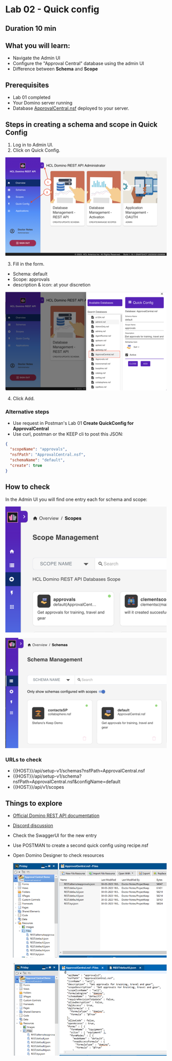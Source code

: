 # Lab 02 - Quick config

## Duration 10 min

## What you will learn:

- Navigate the Admin UI
- Configure the "Approval Central" database using the admin UI
- Difference between **Schema** and **Scope**

## Prerequisites

- Lab 01 completed
- Your Domino server running
- Database [ApprovalCentral.nsf](../downloads/ApprovalCentral.zip) deployed to your server.

## Steps in creating a schema and scope in Quick Config

1. Log in to Admin UI.
2. Click on Quick Config.

  ![Quick config](img/AdminUIExpanded.png)

3.  Fill in the form.

  - Schema: default
  - Scope: approvals
  - description & icon: at your discretion

  ![Quick config](img/QuickConfig.png)

4. Click Add.

### Alternative steps

- Use request in Postman's Lab 01 **Create QuickConfig for ApprovalCentral**
- Use curl, postman or the KEEP cli to post this JSON:

```json
{
  "scopeName": "approvals",
  "nsfPath": "ApprovalCentral.nsf",
  "schemaName": "default",
  "create": true
}
```

## How to check

In the Admin UI you will find one entry each for schema and scope:

![Scope available](img/scopeAvailable.png)

![Schema available](img/schemaAvailable.png)

### URLs to check

- {{HOST}}/api/setup-v1/schemas?nsfPath=ApprovalCentral.nsf
- {{HOST}}/api/setup-v1/schema?nsfPath=ApprovalCentral.nsf&configName=default
- {{HOST}}/api/v1/scopes

## Things to explore

- [Official Domino REST API documentation](https://opensource.hcltechsw.com/Domino-rest-api/index.html)
- [Discord discussion](https://discord.com/invite/jmRHpDRnH4)
- Check the SwaggerUI for the new entry
- Use POSTMAN to create a second quick config using recipe.nsf
- Open Domino Designer to check resources

  ![Schema in Designer](img/schemaInDesigner.png)

  ![Schema in Designer](img/schemaInDesigner2.png)
